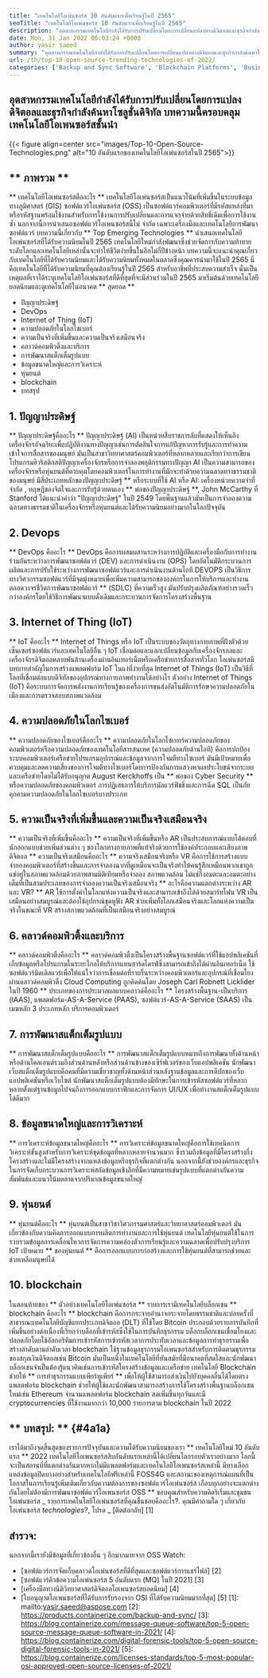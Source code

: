 ```yaml
---
title: "เทคโนโลยีโอเพ่นซอร์ส 10 อันดับแรกเพื่อเรียนรู้ในปี 2565" 
seoTitle: "เทคโนโลยีโอเพ่นซอร์ส 10 อันดับแรกเพื่อเรียนรู้ในปี 2565" 
description: "อุตสาหกรรมเทคโนโลยีกำลังได้รับการปรับเปลี่ยนโดยการเปลี่ยนแปลงทางดิจิตอลและธุรกิจกำลังค้นหาโซลูชั่นดิจิทัล โพสต์นี้ครอบคลุมเทคโนโลยีโอเพนซอร์สชั้นนำ" 
date: Mon, 31 Jan 2022 06:03:24 +0000
author: yasir saeed
summary: "อุตสาหกรรมเทคโนโลยีกำลังได้รับการปรับเปลี่ยนโดยการเปลี่ยนแปลงทางดิจิตอลและธุรกิจกำลังค้นหาโซลูชั่นดิจิทัล บทความนี้ครอบคลุมเทคโนโลยีโอเพนซอร์สชั้นนำ" 
url: /th/top-10-open-source-trending-technologies-of-2022/
categories: ['Backup and Sync Software', 'Blockchain Platforms', 'Business Intelligence Software', 'DevOps', 'Software Development']
---
```


## อุตสาหกรรมเทคโนโลยีกำลังได้รับการปรับเปลี่ยนโดยการแปลงดิจิตอลและธุรกิจกำลังค้นหาโซลูชั่นดิจิทัล บทความนี้ครอบคลุมเทคโนโลยีโอเพนซอร์สชั้นนำ

{{< figure align=center src="images/Top-10-Open-Source-Technologies.png" alt="10 อันดับแรกของเทคโนโลยีโอเพ่นซอร์สในปี 2565">}}


## ** ภาพรวม **
** เทคโนโลยีโอเพ่นซอร์สคืออะไร ** เทคโนโลยีโอเพ่นซอร์สเป็นแนวโน้มที่เพิ่มขึ้นในระบบข้อมูลทางภูมิศาสตร์ (GIS) ซอฟต์แวร์โอเพ่นซอร์ส (OSS) เป็นซอฟต์แวร์คอมพิวเตอร์ที่มีรหัสแหล่งที่มาหรือรหัสฐานพร้อมใช้งานสำหรับการใช้งานการปรับเปลี่ยนและการแจกจ่ายด้วยสิทธิ์เดิมเพื่อการใช้งานซ้ำ นอกจากนี้การนำเสนอซอฟต์แวร์โอเพนซอร์สนี้ไม่ จำกัด เฉพาะเครื่องมือและเทคโนโลยีการพัฒนาซอฟต์แวร์
บทความนี้เกี่ยวกับ ** Top Emerging Technologies ** นำเสนอเทคโนโลยีโอเพ่นซอร์สที่ได้รับความนิยมในปี 2565 เทคโนโลยีใหม่กำลังพัฒนาซึ่งช่วยจัดการกับความท้าทายระดับโลกและเทคโนโลยีเหล่านั้นจะทำให้ชีวิตง่ายขึ้นในอีกไม่กี่ปีข้างหน้า บทความนี้จะแนะนำคุณเกี่ยวกับเทคโนโลยีที่ได้รับความนิยมและได้รับความนิยมทั้งหมดในตลาดซึ่งคุณควรนำมาใช้ในปี 2565 นี่คือเทคโนโลยีที่ได้รับความนิยมที่คุณต้องเรียนรู้ในปี 2565 สำหรับอาชีพที่ประสบความสำเร็จ นั่นเป็นเหตุผลที่เราได้ระบุเทคโนโลยีโอเพ่นซอร์สที่ดีที่สุดที่จะมีส่วนร่วมในปี 2565 มาเริ่มต้นด้วยเทคโนโลยียอดนิยมและดูเทคโนโลยีในอนาคต ** สุดยอด **
  * ปัญญาประดิษฐ์
  * DevOps
  * Internet of Thing (IoT)
  * ความปลอดภัยในโลกไซเบอร์
  * ความเป็นจริงที่เพิ่มขึ้นและความเป็นจริงเสมือนจริง
  * คลาวด์คอมพิวติ้งและบริการ
  * การพัฒนาสแต็กเต็มรูปแบบ
  * ข้อมูลขนาดใหญ่และการวิเคราะห์
  * หุ่นยนต์
  * blockchain
  * บทสรุป

## 1. ปัญญาประดิษฐ์
** ปัญญาประดิษฐ์คืออะไร ** ปัญญาประดิษฐ์ (AI) เป็นหน่วยสืบราชการลับที่แสดงให้เห็นถึงเครื่องจักรอัจฉริยะเพื่อปฏิบัติงานทางปัญญาเช่นการตัดสินใจการแก้ปัญหาการรับรู้และการทำความเข้าใจการสื่อสารของมนุษย์ มันเป็นสาขาวิทยาศาสตร์คอมพิวเตอร์ที่หลากหลายและเรียกว่าการเขียนโปรแกรมฮิวริสติกสติปัญญาเครื่องจักรหรือการจำลองพฤติกรรมทางปัญญา AI เป็นความสามารถของเครื่องจักรหรือหุ่นยนต์ที่ควบคุมโดยคอมพิวเตอร์ในการทำงานที่มักจะทำด้วยความฉลาดทางธรรมชาติของมนุษย์
มีสี่ประเภทหลักของปัญญาประดิษฐ์ ** หรือระบบที่ใช้ AI หรือ AI: เครื่องหน่วยความจำที่ จำกัด , ทฤษฎีของจิตใจและการรับรู้ด้วยตนเอง ** พ่อของปัญญาประดิษฐ์ **, John McCarthy ที่ Stanford ได้แนะนำคำว่า "ปัญญาประดิษฐ์" ในปี 2549 โดยพื้นฐานแล้วมันเป็นการจำลองความฉลาดทางธรรมชาติในเครื่องจักรหรือหุ่นยนต์และได้รับความนิยมอย่างมากในโลกปัจจุบัน

## 2. Devops
** DevOps คืออะไร ** DevOps คือการผสมผสานระหว่างการปฏิบัติและเครื่องมือกับการทำงานร่วมกันระหว่างการพัฒนาซอฟต์แวร์ (DEV) และการดำเนินงาน (OPS) โดยอัตโนมัติกระบวนการผลิตและการปรับใช้ระหว่างการพัฒนาซอฟต์แวร์และการดำเนินงานด้านไอที DEVOPS เป็นวิธีการทางวิศวกรรมซอฟต์แวร์ที่มีจุดมุ่งหมายเพื่อเพิ่มความสามารถขององค์กรในการให้บริการและทำงานตลอดวงจรชีวิตการพัฒนาซอฟต์แวร์ ** (SDLC) ที่ความเร็วสูง มันปรับปรุงผลิตภัณฑ์อย่างรวดเร็วกว่าองค์กรโดยใช้วิธีการพัฒนาแบบดั้งเดิมและกระบวนการจัดการโครงสร้างพื้นฐาน

## 3. Internet of Thing (IoT)
** IoT คืออะไร ** Internet of Things หรือ IoT เป็นระบบของวัตถุทางกายภาพที่ฝังตัวด้วยเซ็นเซอร์ซอฟต์แวร์และเทคโนโลยีอื่น ๆ IoT เชื่อมต่อและแลกเปลี่ยนข้อมูลกับเครื่องจักรกลและเครื่องจักรดิจิตอลหลายพันล้านเครื่องผ่านอินเทอร์เน็ตหรือเครือข่ายการสื่อสารทั่วโลก โอเพ่นซอร์สมีบทบาทสำคัญในการสร้างแพลตฟอร์ม IoT ในแง่ที่ง่ายที่สุด Internet of Things (IoT) เป็นวิธีที่โลกที่เชื่อมต่อแบบดิจิทัลของอุปกรณ์ทางกายภาพทำงานได้อย่างไร ตัวอย่าง Internet of Things (IoT) คือระบบการจัดการพลังงานการเรียนรู้ของเครื่องการขนส่งอัตโนมัติการรักษาความปลอดภัยในเมืองและการตรวจสอบสภาพแวดล้อม

## 4. ความปลอดภัยในโลกไซเบอร์
** ความปลอดภัยของไซเบอร์คืออะไร ** ความปลอดภัยในโลกไซเบอร์ความปลอดภัยของคอมพิวเตอร์หรือความปลอดภัยของเทคโนโลยีสารสนเทศ (ความปลอดภัยด้านไอที) คือการปกป้องระบบคอมพิวเตอร์เครือข่ายโปรแกรมอุปกรณ์และข้อมูลจากการโจมตีทางไซเบอร์ มันมีเป้าหมายเพื่อควบคุมและลดความเสี่ยงของการโจมตีทางไซเบอร์โดยการป้องกันการแสวงหาผลประโยชน์จากระบบและเครือข่ายโดยไม่ได้รับอนุญาต August Kerckhoffs เป็น ** พ่อของ Cyber ​​Security ** หรือความปลอดภัยของคอมพิวเตอร์ การปฏิเสธการให้บริการมัลแวร์ฟิชชิ่งและการฉีด SQL เป็นภัยคุกคามความปลอดภัยในโลกไซเบอร์บางประเภท

## 5. ความเป็นจริงที่เพิ่มขึ้นและความเป็นจริงเสมือนจริง
** ความเป็นจริงที่เพิ่มขึ้นคืออะไร ** ความเป็นจริงที่เพิ่มขึ้นหรือ AR เป็นประสบการณ์แบบโต้ตอบที่นักออกแบบช่วยเพิ่มส่วนต่าง ๆ ของโลกทางกายภาพที่แท้จริงด้วยการใช้องค์ประกอบและเสียงภาพดิจิตอล
** ความเป็นจริงเสมือนคืออะไร ** ความจริงเสมือนจริงหรือ VR คือการใช้การสร้างแบบจำลองคอมพิวเตอร์ที่สร้างขึ้นและการจำลองฉากที่ดูเหมือนจะเป็นจริงทำให้คนรู้สึกเหมือนพวกเขาถูกแช่อยู่ในสภาพแวดล้อมด้วยภาพสามมิติเทียมหรือจำลอง สภาพแวดล้อม ไม่แช่กึ่งอมตะและอมตะอย่างเต็มที่เป็นสามประเภทของการจำลองความเป็นจริงเสมือนจริง
** อะไรคือความแตกต่างระหว่าง AR และ VR? ** AR ใช้การตั้งค่าในโลกแห่งความเป็นจริงและสามารถเข้าถึงได้ด้วยสมาร์ทโฟน VR เป็นเสมือนอย่างสมบูรณ์และต้องใช้อุปกรณ์ชุดหูฟัง AR ช่วยเพิ่มทั้งโลกเสมือนจริงและโลกแห่งความเป็นจริงในขณะที่ VR สร้างสภาพแวดล้อมที่เป็นเสมือนจริงอย่างสมบูรณ์

## 6. คลาวด์คอมพิวติ้งและบริการ
** คลาวด์คอมพิวติ้งคืออะไร ** คลาวด์คอมพิวติ้งเป็นโครงสร้างพื้นฐานซอฟต์แวร์ที่ใช้แอปพลิเคชันที่เก็บข้อมูลหรือโปรแกรมในระยะไกลให้บริการแทนฮาร์ดไดรฟ์ซึ่งสามารถเข้าถึงได้ผ่านอินเทอร์เน็ต ใช้ซอฟต์แวร์มิดเดิลแวร์เพื่อให้แน่ใจว่าการเชื่อมต่อที่ราบรื่นระหว่างคอมพิวเตอร์และอุปกรณ์ที่เชื่อมโยงผ่านคลาวด์คอมพิวติ้ง Cloud Computing ถูกคิดค้นโดย Joseph Carl Robnett Licklider ในปี 1960
** ประเภทของการประมวลผลแบบคลาวด์คืออะไร ** โครงสร้างพื้นฐาน-เป็นบริการ (IAAS), แพลตฟอร์ม-AS-A-Service (PAAS), ซอฟต์แวร์-AS-A-Service (SAAS) เป็นเมฆหลัก 3 ประเภทหลัก บริการคอมพิวเตอร์

## 7. การพัฒนาสแต็กเต็มรูปแบบ
** การพัฒนาสแต็กเต็มรูปแบบคืออะไร ** การพัฒนาสแต็กเต็มรูปแบบหมายถึงการพัฒนาทั้งด้านหน้าหรือด้านไคลเอนต์รวมถึงส่วนด้านหลังหรือส่วนด้านข้างของเซิร์ฟเวอร์ของเว็บแอปพลิเคชัน นักพัฒนาเว็บสแต็กเต็มรูปแบบคือคนที่มีความเชี่ยวชาญทั้งด้านหน้าส่วนหลังฐานข้อมูลและการดีบักของเว็บแอปพลิเคชันหรือเว็บไซต์ นักพัฒนาสแต็กเต็มรูปแบบต้องมีทักษะในการเข้ารหัสซอฟต์แวร์ที่หลากหลายตั้งแต่ฐานข้อมูลไปจนถึงการออกแบบกราฟิกและการจัดการ UI/UX เพื่อทำงานสแต็กเต็มรูปแบบได้ดีมาก

## 8. ข้อมูลขนาดใหญ่และการวิเคราะห์
** การวิเคราะห์ข้อมูลขนาดใหญ่คืออะไร ** การวิเคราะห์ข้อมูลขนาดใหญ่คือการใช้เทคนิคการวิเคราะห์ขั้นสูงสำหรับการวิเคราะห์ชุดข้อมูลที่หลากหลายจำนวนมาก ซึ่งรวมถึงข้อมูลที่มีโครงสร้างกึ่งโครงสร้างและไม่มีโครงสร้างจากแหล่งข้อมูลหรือธุรกิจที่แตกต่างกัน นอกจากนี้ยังช่วยองค์กรและธุรกิจในการจัดเก็บกระบวนการวิเคราะห์สกัดข้อมูลเชิงลึกที่มีความหมายเช่นรูปแบบที่แตกต่างกันความสัมพันธ์และแนวโน้มตลาดจากปริมาณข้อมูลขนาดใหญ่

## 9. หุ่นยนต์
** หุ่นยนต์คืออะไร ** หุ่นยนต์เป็นสาขาวิชาวิศวกรรมศาสตร์และวิทยาศาสตร์คอมพิวเตอร์ มันเกี่ยวข้องกับความคิดการออกแบบการผลิตการทำงานและการใช้หุ่นยนต์ เทคโนโลยีหุ่นยนต์ใช้ในการรวบรวมข้อมูลการเคลื่อนไหวการจัดการความคล่องตัวการเรียนรู้และความฉลาดเพื่อปรับปรุงบริการ IoT เป้าหมาย ** ของหุ่นยนต์ ** คือการออกแบบการก่อสร้างและการใช้หุ่นยนต์ที่สามารถช่วยและช่วยเหลือมนุษย์ได้

## 10. blockchain
ในตอนท้ายของ ** ตัวอย่างเทคโนโลยีโอเพ่นซอร์ส ** รายการเรามีเทคโนโลยีบล็อกเชน
** blockchain คืออะไร ** blockchain คือการกระจายอำนาจกระจายโดยธรรมชาติและบ่อยครั้งที่สาธารณะเทคโนโลยีบัญชีแยกประเภทดิจิตอล (DLT) ที่ใช้โดย Bitcoin ประกอบด้วยรายการบันทึกที่เพิ่มขึ้นอย่างต่อเนื่องที่เรียกว่าบล็อกที่เข้ารหัสซึ่งใช้ในการบันทึกธุรกรรม บล็อกบล็อกเชนเชื่อมโยงและปลอดภัยโดยใช้อัลกอริทึมการเข้ารหัสการเข้ารหัสเวลาการประทับเวลาและข้อมูลการทำธุรกรรมเพื่อสร้างลำดับตามลำดับเวลา blockchain ใช้ฐานข้อมูลธุรกรรมโอเพนซอร์สสำหรับการติดตามธุรกรรมของสกุลเงินดิจิตอลเช่น Bitcoin มันเป็นหนึ่งในเทคโนโลยีที่ทันสมัยที่มีอนาคตที่สดใสและนักพัฒนาบล็อกเชนจำเป็นต้องรู้แนวคิดเช่นการเข้ารหัสโครงสร้างข้อมูลและเครือข่าย
เทคโนโลยี Blockchain ช่วยให้ ** การทำธุรกรรมแบบเพียร์ทูเพียร์ ** เพื่อให้ผู้ใช้สามารถส่งเงินไปยังบุคคลอื่นได้โดยตรง แพลตฟอร์ม blockchain ช่วยให้ผู้ใช้และนักพัฒนาสามารถสร้างการใช้โครงสร้างพื้นฐานบล็อกเชนใหม่เช่น Ethereum จำนวนแพลตฟอร์ม blockchain สดเพิ่มขึ้นทุกวันและมี cryptocurrencies ที่ใช้งานมากกว่า 10,000 รายการตาม blockchain ในปี 2022

## ** บทสรุป: ** {#4a1a}
เราได้มาถึงจุดสิ้นสุดของรายการปัจจุบันและความได้รับความนิยมของเรา ** เทคโนโลยีใหม่ 10 อันดับแรก ** 2022 เทคโนโลยีโอเพนซอร์สสิบอันดับแรกเหล่านี้ได้เปลี่ยนโลกรอบตัวเราอย่างมาก โลกนี้จะเป็นสถานที่ที่แตกต่างกันมากหากไม่มีแพลตฟอร์มและเทคโนโลยีโอเพนซอร์สเหล่านี้ มีทางเลือกแหล่งข้อมูลปิดบางอย่างสำหรับเทคโนโลยีฟรีเหล่านี้ FOSS4G และสถานะของเหตุการณ์แผนที่เป็นโอกาสในการเรียนรู้เพิ่มเติมเกี่ยวกับความต้องการของซอฟต์แวร์โอเพ่นซอร์ส เกือบทุกอย่างจะแตกต่างกันโดยไม่ต้องมีการพัฒนาซอฟต์แวร์โอเพนซอร์ส OSS ** ขอบคุณสำหรับความคิดริเริ่มและชุมชนโอเพ่นซอร์ส
_ รายการเทคโนโลยีโอเพ่นซอร์สที่คุณชื่นชอบคืออะไร?. คุณมีคำถามใด ๆ เกี่ยวกับโอเพ่นซอร์ส _technologies_?, โปรด _ [ติดต่อกลับ] [1]

## สำรวจ:
นอกจากนี้เรายังมีข้อมูลที่เกี่ยวข้องอื่น ๆ อีกมากมายจาก OSS Watch:
  * [ซอฟต์แวร์การจัดเก็บคลาวด์โอเพ่นซอร์สที่ดีที่สุดและซอฟต์แวร์การแชร์ไฟล์] [2]
  * [ซอฟต์แวร์คิวข้อความโอเพ่นซอร์ส 5 อันดับแรก (MQ) ในปี 2021] [3]
  * [เครื่องมือทางนิติวิทยาศาสตร์ดิจิตอลโอเพนซอร์สยอดนิยม] [4]
  * [ใบอนุญาตโอเพนซอร์สที่ได้รับการรับรองจาก OSI ที่ได้รับความนิยมมากที่สุด] [5]
[1]: mailto:yasir.saeed@aspose.com
[2]: https://products.containerize.com/backup-and-sync/
[3]: https://blog.containerize.com/message-queue-software/top-5-open-source-message-queue-software-in-2021/
[4]: https://blog.containerize.com/digital-forensic-tools/top-5-open-source-digital-forensic-tools-in-2021/
[5]: https://blog.containerize.com/licenses-standards/top-5-most-popular-osi-approved-open-source-licenses-of-2021/
